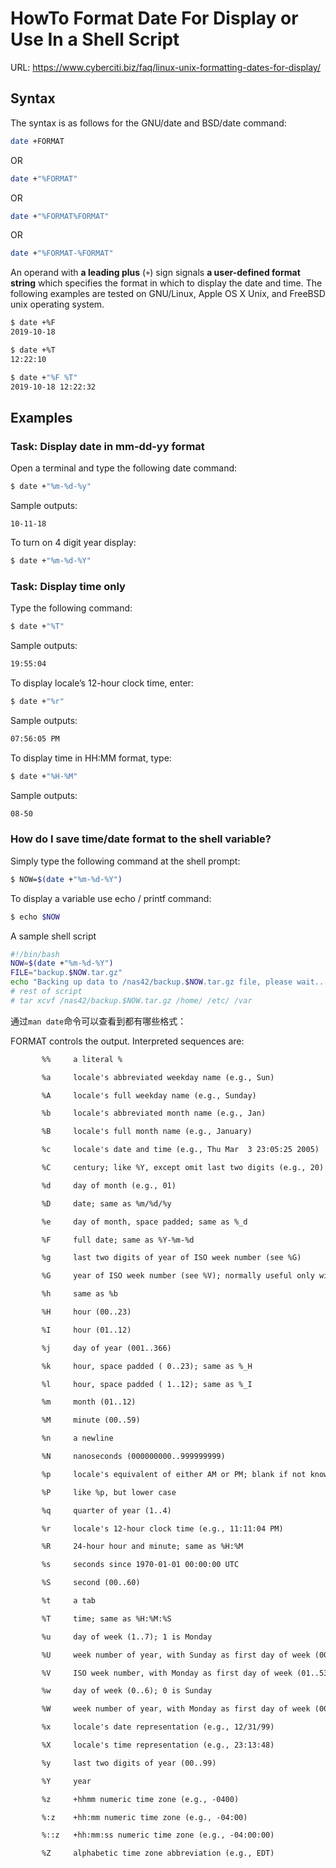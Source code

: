 # HowTo Format Date For Display or Use In a Shell Script

URL: https://www.cyberciti.biz/faq/linux-unix-formatting-dates-for-display/

## Syntax

The syntax is as follows for the GNU/date and BSD/date command:

```bash
date +FORMAT
```

OR

```bash
date +"%FORMAT"
```

OR

```bash
date +"%FORMAT%FORMAT"
```

OR

```bash
date +"%FORMAT-%FORMAT"
```

An operand with **a leading plus** (`+`) sign signals **a user-defined format string** which specifies the format in which to display the date and time. The following examples are tested on GNU/Linux, Apple OS X Unix, and FreeBSD unix operating system.

```bash
$ date +%F
2019-10-18

$ date +%T
12:22:10

$ date +"%F %T"
2019-10-18 12:22:32
```

## Examples

### Task: Display date in mm-dd-yy format

Open a terminal and type the following date command:

```bash
$ date +"%m-%d-%y"
```

Sample outputs:

```
10-11-18
```

To turn on 4 digit year display:

```bash
$ date +"%m-%d-%Y"
```

### Task: Display time only

Type the following command:

```bash
$ date +"%T"
```

Sample outputs:

```txt
19:55:04
```

To display locale’s 12-hour clock time, enter:

```bash
$ date +"%r"
```

Sample outputs:

```txt
07:56:05 PM
```

To display time in HH:MM format, type:

```bash
$ date +"%H-%M"
```

Sample outputs:

```txt
08-50
```

### How do I save time/date format to the shell variable?

Simply type the following command at the shell prompt:

```bash
$ NOW=$(date +"%m-%d-%Y")
```

To display a variable use echo / printf command:

```bash
$ echo $NOW
```


A sample shell script

```bash
#!/bin/bash
NOW=$(date +"%m-%d-%Y")
FILE="backup.$NOW.tar.gz"
echo "Backing up data to /nas42/backup.$NOW.tar.gz file, please wait..."
# rest of script
# tar xcvf /nas42/backup.$NOW.tar.gz /home/ /etc/ /var
```

通过`man date`命令可以查看到都有哪些格式：

FORMAT controls the output.  Interpreted sequences are:

```txt
       %%     a literal %

       %a     locale's abbreviated weekday name (e.g., Sun)

       %A     locale's full weekday name (e.g., Sunday)

       %b     locale's abbreviated month name (e.g., Jan)

       %B     locale's full month name (e.g., January)

       %c     locale's date and time (e.g., Thu Mar  3 23:05:25 2005)

       %C     century; like %Y, except omit last two digits (e.g., 20)

       %d     day of month (e.g., 01)

       %D     date; same as %m/%d/%y

       %e     day of month, space padded; same as %_d

       %F     full date; same as %Y-%m-%d

       %g     last two digits of year of ISO week number (see %G)

       %G     year of ISO week number (see %V); normally useful only with %V

       %h     same as %b

       %H     hour (00..23)

       %I     hour (01..12)

       %j     day of year (001..366)

       %k     hour, space padded ( 0..23); same as %_H

       %l     hour, space padded ( 1..12); same as %_I

       %m     month (01..12)

       %M     minute (00..59)

       %n     a newline

       %N     nanoseconds (000000000..999999999)

       %p     locale's equivalent of either AM or PM; blank if not known

       %P     like %p, but lower case

       %q     quarter of year (1..4)

       %r     locale's 12-hour clock time (e.g., 11:11:04 PM)

       %R     24-hour hour and minute; same as %H:%M

       %s     seconds since 1970-01-01 00:00:00 UTC

       %S     second (00..60)

       %t     a tab

       %T     time; same as %H:%M:%S

       %u     day of week (1..7); 1 is Monday

       %U     week number of year, with Sunday as first day of week (00..53)

       %V     ISO week number, with Monday as first day of week (01..53)

       %w     day of week (0..6); 0 is Sunday

       %W     week number of year, with Monday as first day of week (00..53)

       %x     locale's date representation (e.g., 12/31/99)

       %X     locale's time representation (e.g., 23:13:48)

       %y     last two digits of year (00..99)

       %Y     year

       %z     +hhmm numeric time zone (e.g., -0400)

       %:z    +hh:mm numeric time zone (e.g., -04:00)

       %::z   +hh:mm:ss numeric time zone (e.g., -04:00:00)

       %Z     alphabetic time zone abbreviation (e.g., EDT)
```










